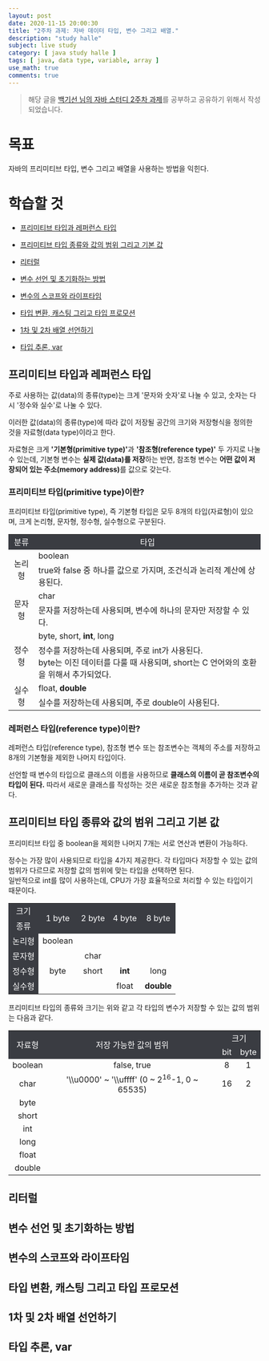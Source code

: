 ```yaml
---
layout: post
date: 2020-11-15 20:00:30
title: "2주차 과제: 자바 데이터 타입, 변수 그리고 배열."
description: "study halle"
subject: live study
category: [ java study halle ]
tags: [ java, data type, variable, array ]
use_math: true
comments: true
---
```


> 해당 글을 [백기선 님의 자바 스터디 2주차 과제](https://github.com/whiteship/live-study/issues/2)를 공부하고 공유하기 위해서 작성되었습니다.

# 목표

자바의 프리미티브 타입, 변수 그리고 배열을 사용하는 방법을 익힌다.

# 학습할 것

+ [프리미티브 타입과 레퍼런스 타입](#프리미티브-타입과-레퍼런스-타입)
+ [프리미티브 타입 종류와 값의 범위 그리고 기본 값](#프리미티브-타입-종류와-값의-범위-그리고-기본-값)

+ [리터럴](#리터럴)
+ [변수 선언 및 초기화하는 방법](#변수-선언-및-초기화하는-방법)
+ [변수의 스코프와 라이프타임](#변수의-스코프와-라이프타임)
+ [타입 변환, 캐스팅 그리고 타입 프로모션](#타입-변환-캐스팅-그리고-타입-프로모션)
+ [1차 및 2차 배열 선언하기](#1차-및-2차-배열-선언하기)
+ [타입 추론, var](#타입-추론-var)

## 프리미티브 타입과 레퍼런스 타입

주로 사용하는 값(data)의 종류(type)는 크게 '문자와 숫자'로 나눌 수 있고, 숫자는 다시 '정수와 실수'로 나눌 수 있다.

이러한 값(data)의 종류(type)에 따라 값이 저장될 공간의 크기와 저장형식을 정의한 것을 자료형(data type)이라고 한다.

자료형은 크게 <b>'기본형(primitive type)'</b>과 <b>'참조형(reference type)'</b> 두 가지로 나눌 수 있는데, 기본형 변수는 <b>실제 값(data)를 저장</b>하는 반면, 참조형 변수는 <b>어떤 값이 저장되어 있는 주소(memory address)</b>를 값으로 갖는다.

### 프리미티브 타입(primitive type)이란?

프리미티브 타입(primitive type), 즉 기본형 타입은 모두 8개의 타입(자료형)이 있으며, 크게 논리형, 문자형, 정수형, 실수형으로 구분된다.

<table style="align:center">
  <tr style="width:100%; background-color:#3a3c42; border:0; margin-bottom:16px;">
    <td style="color:white"><center> 분류 </center></td>
    <td style="color:white"><center> 타입 </center></td>
  </tr>
  <tr>
    <td rowspan=2><center> 논리형 </center></td>
    <td> boolean </td>
  </tr>
  <tr>
    <td> true와 false 중 하나를 값으로 가지며, 조건식과 논리적 계산에 상용된다. </td>
  </tr>
  <tr>
    <td rowspan=2><center> 문자형 </center></td>
    <td> char </td>
  </tr>
  <tr>
    <td> 문자를 저장하는데 사용되며, 변수에 하나의 문자만 저장할 수 있다. </td>
  </tr>
  <tr>
    <td rowspan=2><center> 정수형 </center></td>
    <td> byte, short, <b>int</b>, long </td>
  </tr>
  <tr>
    <td> 정수를 저장하는데 사용되며, 주로 int가 사용된다. <br/>
    byte는 이진 데이터를 다룰 때 사용되며, short는 C 언어와의 호환을 위해서 추가되었다. </td>
  </tr>
  <tr>
    <td rowspan=2><center> 실수형 </center></td>
    <td> float, <b>double</b> </td>
  </tr>
  <tr>
    <td> 실수를 저장하는데 사용되며, 주로 double이 사용된다. </td>
  </tr>
</table>

### 레퍼런스 타입(reference type)이란?

레퍼런스 타입(reference type), 참조형 변수 또는 참조변수는 객체의 주소를 저장하고 8개의 기본형을 제외한 나머지 타입이다.

선언할 때 변수의 타입으로 클래스의 이름을 사용하므로 <b>클래스의 이름이 곧 참조변수의 타입이 된다.</b> 따라서 새로운 클래스를 작성하는 것은 새로운 참조형을 추가하는 것과 같다.

## 프리미티브 타입 종류와 값의 범위 그리고 기본 값

프리미티브 타입 중 boolean을 제외한 나머지 7개는 서로 연산과 변환이 가능하다.

정수는 가장 많이 사용되므로 타입을 4가지 제공한다. 각 타입마다 저장할 수 있는 값의 범위가 다르므로 저장할 값의 범위에 맞는 타입을 선택하면 된다.  
일반적으로 int를 많이 사용하는데, CPU가 가장 효율적으로 처리할 수 있는 타입이기 때문이다.

<table>
  <tr style="text-align:center; background-color:#3a3c42; color:white">
    <td> 크기 </td>
    <td rowspan="2"> 1 byte </td>
    <td rowspan="2"> 2 byte </td>
    <td rowspan="2"> 4 byte </td>
    <td rowspan="2"> 8 byte </td>
  </tr>
  <tr style="text-align:center;background-color:#3a3c42; color:white">
    <td> 종류 </td>
  </tr>
  <tr style="text-align:center;">
    <td style="background-color:#3a3c42; color:white"> 논리형 </td>
    <td> boolean </td>
    <td></td>
    <td></td>
    <td></td>
  </tr>
  <tr style="text-align:center">
    <td style="background-color:#3a3c42; color:white"> 문자형 </td>
    <td></td>
    <td> char </td>
    <td></td>
    <td></td>
  </tr>
  <tr style="text-align:center">
    <td style="background-color:#3a3c42; color:white"> 정수형 </td>
    <td> byte </td>
    <td> short </td>
    <td><b> int </b></td>
    <td> long </td>
  </tr>
  <tr style="text-align:center">
    <td style="background-color:#3a3c42; color:white"> 실수형 </td>
    <td></td>
    <td></td>
    <td> float </td>
    <td><b> double </b></td>
  </tr>
</table>

프리미티브 타입의 종류와 크기는 위와 같고 각 타입의 변수가 저장할 수 있는 값의 범위는 다음과 같다.

<table style="text-align:center; align:center">
  <tr style="background-color:#3a3c42; color:white">
    <td rowspan="2"> 자료형 </td>
    <td rowspan="2"> 저장 가능한 값의 범위 </td>
    <td colspan="2"> 크기 </td>
  </tr>
  <tr style="background-color:#3a3c42; color:white">
    <td> bit </td>
    <td> byte </td>
  </tr>
  <tr>
    <td> boolean </td>
    <td> false, true </td>
    <td> 8 </td>
    <td> 1 </td>
  </tr>
  <tr>
    <td> char </td>
    <td> '\\u0000' ~ '\\uffff' (0 ~ 2<sup>16</sup>-1, 0 ~ 65535) </td>
    <td> 16 </td>
    <td> 2 </td>
  </tr>
  <tr>
    <td> byte </td>
    <td></td>
    <td></td>
    <td></td>
  </tr>
  <tr>
    <td> short </td>
    <td></td>
    <td></td>
    <td></td>
  </tr>
  <tr>
    <td> int </td>
    <td></td>
    <td></td>
    <td></td>
  </tr>
  <tr>
    <td> long </td>
    <td></td>
    <td></td>
    <td></td>
  </tr>
  <tr>
    <td> float </td>
    <td></td>
    <td></td>
    <td></td>
  </tr>
  <tr>
    <td> double </td>
    <td></td>
    <td></td>
    <td></td>
  </tr>
</table>


## 리터럴




## 변수 선언 및 초기화하는 방법

## 변수의 스코프와 라이프타임

## 타입 변환, 캐스팅 그리고 타입 프로모션

## 1차 및 2차 배열 선언하기

## 타입 추론, var
